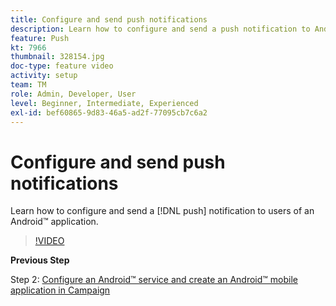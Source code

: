```yaml
---
title: Configure and send push notifications
description: Learn how to configure and send a push notification to Android™ app users.
feature: Push
kt: 7966
thumbnail: 328154.jpg
doc-type: feature video
activity: setup
team: TM
role: Admin, Developer, User
level: Beginner, Intermediate, Experienced
exl-id: bef60865-9d83-46a5-ad2f-77095cb7c6a2
---
```

# Configure and send push notifications  

Learn how to configure and send a [!DNL push] notification to users of an Android™ application.

>[!VIDEO](https://video.tv.adobe.com/v/328154?quality=12)

**Previous Step**

Step 2: [Configure an Android™ service and create an Android™ mobile application in Campaign](/help/tutorial-get-started-with-push-notifications-for-android/configure-an-android-service-in-campaign.md)
